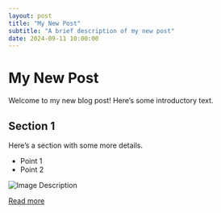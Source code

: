 ```yaml
---
layout: post
title: "My New Post"
subtitle: "A brief description of my new post"
date: 2024-09-11 10:00:00
---
```

# My New Post

Welcome to my new blog post! Here’s some introductory text.

## Section 1

Here’s a section with some more details.

- Point 1
- Point 2

![Image Description](https://example.com/image.jpg)

[Read more](https://example.com)
